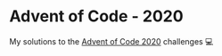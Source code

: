 # Advent of Code - 2020
My solutions to the [Advent of Code 2020](https://adventofcode.com/) challenges 💻
